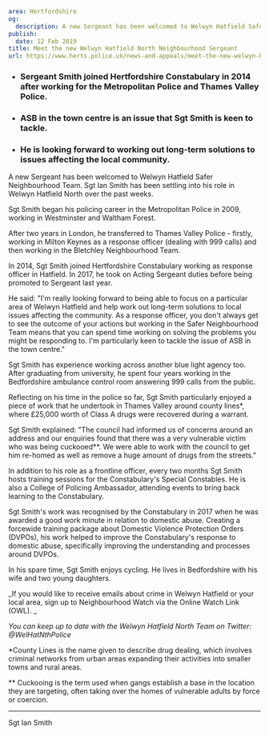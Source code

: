 ```yaml
area: Hertfordshire
og:
  description: A new Sergeant has been welcomed to Welwyn Hatfield Safer Neighbourhood Team. Sgt Ian Smith has been settling into his role in Welwyn Hatfield North over the past weeks.
publish:
  date: 12 Feb 2019
title: Meet the new Welwyn Hatfield North Neighbourhood Sergeant
url: https://www.herts.police.uk/news-and-appeals/meet-the-new-welwyn-hatfield-north-neighbourhoodn-sergeant-2544b
```

* ### Sergeant Smith joined Hertfordshire Constabulary in 2014 after working for the Metropolitan Police and Thames Valley Police.

 * ### ASB in the town centre is an issue that Sgt Smith is keen to tackle.

 * ### He is looking forward to working out long-term solutions to issues affecting the local community.

A new Sergeant has been welcomed to Welwyn Hatfield Safer Neighbourhood Team. Sgt Ian Smith has been settling into his role in Welwyn Hatfield North over the past weeks.

Sgt Smith began his policing career in the Metropolitan Police in 2009, working in Westminster and Waltham Forest.

After two years in London, he transferred to Thames Valley Police - firstly, working in Milton Keynes as a response officer (dealing with 999 calls) and then working in the Bletchley Neighbourhood Team.

In 2014, Sgt Smith joined Hertfordshire Constabulary working as response officer in Hatfield. In 2017, he took on Acting Sergeant duties before being promoted to Sergeant last year.

He said: "I'm really looking forward to being able to focus on a particular area of Welwyn Hatfield and help work out long-term solutions to local issues affecting the community. As a response officer, you don't always get to see the outcome of your actions but working in the Safer Neighbourhood Team means that you can spend time working on solving the problems you might be responding to. I'm particularly keen to tackle the issue of ASB in the town centre."

Sgt Smith has experience working across another blue light agency too. After graduating from university, he spent four years working in the Bedfordshire ambulance control room answering 999 calls from the public.

Reflecting on his time in the police so far, Sgt Smith particularly enjoyed a piece of work that he undertook in Thames Valley around county lines*, where £25,000 worth of Class A drugs were recovered during a warrant.

Sgt Smith explained: "The council had informed us of concerns around an address and our enquiries found that there was a very vulnerable victim who was being cuckooed**. We were able to work with the council to get him re-homed as well as remove a huge amount of drugs from the streets."

In addition to his role as a frontline officer, every two months Sgt Smith hosts training sessions for the Constabulary's Special Constables. He is also a College of Policing Ambassador, attending events to bring back learning to the Constabulary.

Sgt Smith's work was recognised by the Constabulary in 2017 when he was awarded a good work minute in relation to domestic abuse. Creating a forcewide training package about Domestic Violence Protection Orders (DVPOs), his work helped to improve the Constabulary's response to domestic abuse, specifically improving the understanding and processes around DVPOs.

In his spare time, Sgt Smith enjoys cycling. He lives in Bedfordshire with his wife and two young daughters.

_If you would like to receive emails about crime in Welwyn Hatfield or your local area, sign up to Neighbourhood Watch via the Online Watch Link (OWL). _

_You can keep up to date with the Welwyn Hatfield North Team on Twitter: @WelHatNthPolice_

*County Lines is the name given to describe drug dealing, which involves criminal networks from urban areas expanding their activities into smaller towns and rural areas.

** Cuckooing is the term used when gangs establish a base in the location they are targeting, often taking over the homes of vulnerable adults by force or coercion.

** **

Sgt Ian Smith
